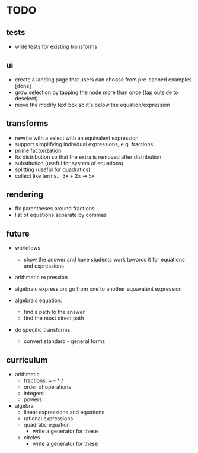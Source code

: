 # TODO #

## tests ##
- write tests for existing transforms

## ui ##
- create a landing page that users can choose from pre-canned examples [done]
- grow selection by tapping the node more than once (tap outside to deselect)
- move the modify text box so it's below the equation/expression

## transforms ##
- rewrite with a select with an equivalent expression
- support simplifying individual expressions, e.g. fractions
- prime factorization
- fix distribution so that the extra <mrow> is removed after distribution
- substitution (useful for system of equations)
- splitting (useful for quadratics)
- collect like terms... 3x + 2x -> 5x

## rendering ##
- fix parentheses around fractions
- list of equations separate by commas

## future ##
- workflows
    - show the answer and have students work towards it for equations and expressions

- arithmetic expression
- algebraic expression: go from one to another equavalent expression
- algebraic equation: 
    - find a path to the answer
    - find the most direct path
- do specific transforms:
    - convert standard - general forms

## curriculum ##
- arithmetic
    - fractions: + - * /
    - order of operations
    - integers
    - powers
- algebra
    - linear expressions and equations
    - rational expressions
    - quadratic equation
        - write a generator for these
    - circles
        - write a generator for these

